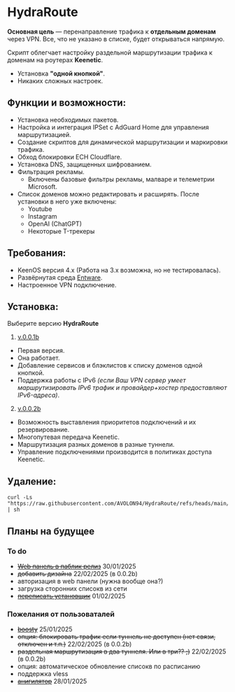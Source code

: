 # HydraRoute

**Основная цель** — перенаправление трафика к **отдельным доменам** через VPN. Все, что не указано в списке, будет открываться напрямую.

Скрипт облегчает настройку раздельной маршрутизации трафика к доменам на роутерах **Keenetic**.
- Установка **"одной кнопкой"**.
- Никаких сложных настроек.

## Функции и возможности:
- Установка необходимых пакетов.
- Настройка и интеграция IPSet с AdGuard Home для управления маршрутизацией.
- Создание скриптов для динамической маршрутизации и маркировки трафика.
- Обход блокировки ECH Cloudflare.
- Установка DNS, защищенных шифрованием.
- Фильтрация рекламы.
    * Включены базовые фильтры рекламы, малваре и телеметрии Microsoft.
- Список доменов можно редактировать и расширять. После установки в него уже включены:
  - Youtube
  - Instagram
  - OpenAI (ChatGPT)
  - Некоторые T-трекеры

## Требования:
- KeenOS версия 4.х (Работа на 3.х возможна, но не тестировалась).
- Развёрнутая среда [Entware](https://help.keenetic.com/hc/ru/articles/360021214160-Установка-системы-пакетов-репозитория-Entware-на-USB-накопитель).
- Настроенное VPN подключение.

## Установка:
Выберите версию **HydraRoute**
1. [v.0.0.1b](https://github.com/AVOLON94/HydraRoute/tree/main/beta001)
- Первая версия.
- Она работает.
- Добавление сервисов и блэклистов к списку доменов одной кнопкой.
- Поддержка работы с IPv6 *(если Ваш VPN сервер умеет маршрутизировать IPv6 трафик и провайдер+хостер предоставляют IPv6-адреса)*.

2. [v.0.0.2b](https://github.com/AVOLON94/HydraRoute/tree/main/beta002)
- Возможность выставления приоритетов подключений и их резервирование.
- Многопутевая передача Keenetic.
- Маршрутизация разных доменов в разные туннели.
- Управление подключениями производится в политиках доступа Keenetic.


## Удаление:
```
curl -Ls "https://raw.githubusercontent.com/AVOLON94/HydraRoute/refs/heads/main/uninstall.sh" | sh
```

## Планы на будущее
### To do
- ~~[Web панель в паблик релиз](https://github.com/Ground-Zerro/HydraRoute/tree/main/webpanel)~~ 30/01/2025
- ~~добавить дизайна~~ 22/02/2025 (в 0.0.2b)
- авторизация в web панели (нужна вообще она?)
- загрузка сторонних списокв из сети
- ~~[переписать установщик](https://github.com/Ground-Zerro/HydraRoute/blob/main/hydraroute.sh)~~ 01/02/2025

### Пожелания от пользоваталей
- ~~[boosty](https://boosty.to/ground_zerro)~~ 25/01/2025
- ~~опция: блокировать трафик если туннель не доступен (нет связи, отключен и т.п.)~~ 22/02/2025 (в 0.0.2b)
- ~~раздельная маршрутизация в два туннеля. Или в три?? ;)~~ 22/02/2025 (в 0.0.2b)
- опция: автоматическое обновление списокв по расписанию
- поддержка vless
- ~~[анигилятор](https://github.com/Ground-Zerro/HydraRoute/blob/main/uninstall.sh)~~ 28/01/2025
